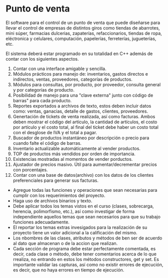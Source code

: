 # Punto de venta
El software para el control de un punto de venta que puede diseñarse para llevar el control de empresas de distintos giros como tiendas de abarrotes, mini súper, farmacias dulcerias, zapaterías, refaccionarios, tiendas de ropa, eléctronica y celulares, computación, papelerías, ferreterías, jugueterías, etc.

El sistema deberá estar programado en su totalidad en C++ además de contar con los siguientes aspectos.

1. Contar con una interface amigable y sencilla.
2. Módulos prácticos para manejo de: inventarios, gastos directos e indirectos, ventas, proveedores, categorías de productos.
3. Módulos para consultas, por producto, por proveedor, consulta general y por categorías de producto.
4. Posibilidad de manejo para una "clave externa" junto con código de barras" para cada producto.
5. Reportes exportados a archivos de texto, estos deben incluir datos como: ventas, ganacias, detalle de gastos, clientes, proveedores.
6. Genertación de tickets de venta realizada, así como facturas. Ambos deben mostrar el código del artículo, la cantidad de artículos, el costo por artículo y el costo total, al final del ticket debe haber un costo total con el desglose de IVA y el total a pagar.
7. Buscador de productos instantáneo por descripción o precio para cuando falte el código de barras.
8. Inventario actualizable automáticamente al vender productos.
9. TOP de productos más vendidos por orden de importancia.
10. Existencias mostradas al momentos de vender porductos.
11. Ajustador de precios masivo. Útil para aumentar/decrementar precios con porcentajes.
12. Contar con una base de datos(archivo) con los datos de los clientes preferenciales para generar sus facturas.

* Agregue todas las funciones y operaciones que sean necesarias para cumplir con los requerimientos del proyecto.
* Haga uso de archivos binarios y texto.
* Debe aplicar todos los temas vistos en el curso (clases, sobrecarga, herencia, polimorfismo, etc.), así como investigar de forma independiente aquellos temas que sean necesarios para que su trabajo funciones adecuadamente.
* El reportar los temas extras invesigados para la realización de su proyecto tiene un valor adicional a la calificación del mismo.
* Los nbombres de las clases, atributos y métodos de ben ser de acuerdo al dato que almacenan o de la accion que realizan.
* Cada sección de programa debe estar perfectamente comentada, es decir, cada clase o método, debe tener comentarios acerca de lo que rrealiza, no entrando en estos los métodos constructores, get y set.
Es importante validar las capturas, así como no existir errores de ejecución, es decir, que no haya errores en tiempo de ejecución.